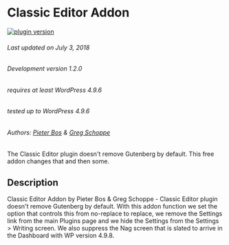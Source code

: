 # Classic Editor Addon

[![plugin version](https://img.shields.io/wordpress/plugin/v/classic-editor-addon.svg)](https://wordpress.org/plugins/classic-editor-addon)

###### Last updated on July 3, 2018
###### Development version 1.2.0
###### requires at least WordPress 4.9.6
###### tested up to WordPress 4.9.6
###### Authors: [Pieter Bos](https://github.com/senlin) &amp; [Greg Schoppe](https://github.com/gschoppe)

The Classic Editor plugin doesn't remove Gutenberg by default. This free addon changes that and then some.

## Description

Classic Editor Addon by Pieter Bos & Greg Schoppe - Classic Editor plugin doesn't remove Gutenberg by default. With this addon function we set the option that controls this from no-replace to replace, we remove the Settings link from the main Plugins page and we hide the Settings from the Settings > Writing screen. We also suppress the Nag screen that is slated to arrive in the Dashboard with WP version 4.9.8.
